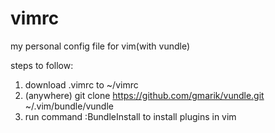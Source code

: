 vimrc
=====

my personal config file for vim(with vundle)

steps to follow:  
1. download .vimrc to ~/vimrc  
2. (anywhere) git clone https://github.com/gmarik/vundle.git ~/.vim/bundle/vundle  
3. run command :BundleInstall to install plugins in vim  
